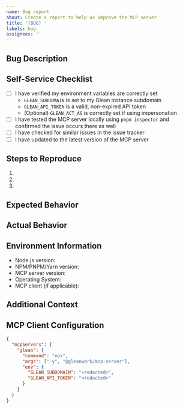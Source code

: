```yaml
---
name: Bug report
about: Create a report to help us improve the MCP server
title: '[BUG] '
labels: bug
assignees: ''
---
```


## Bug Description

<!-- A clear and concise description of what the bug is -->

## Self-Service Checklist

<!-- Please complete the following checklist before submitting your issue to ensure you've done basic troubleshooting -->

- [ ] I have verified my environment variables are correctly set
  - `GLEAN_SUBDOMAIN` is set to my Glean instance subdomain
  - `GLEAN_API_TOKEN` is a valid, non-expired API token
  - (Optional) `GLEAN_ACT_AS` is correctly set if using impersonation
- [ ] I have tested the MCP server locally using `pnpm inspector` and confirmed the issue occurs there as well
- [ ] I have checked for similar issues in the issue tracker
- [ ] I have updated to the latest version of the MCP server

## Steps to Reproduce

<!-- Steps to reproduce the behavior -->

1.
2.
3.

## Expected Behavior

<!-- A clear and concise description of what you expected to happen -->

## Actual Behavior

<!-- What actually happened, including any error messages or logs -->

## Environment Information

- Node.js version: <!-- e.g., v18.15.0 -->
- NPM/PNPM/Yarn version: <!-- e.g., npm 9.5.0 -->
- MCP server version: <!-- e.g., 0.1.0 -->
- Operating System: <!-- e.g., macOS 13.2.1 -->
- MCP client (if applicable): <!-- e.g., Claude Desktop, Windsurf, etc. -->

## Additional Context

<!-- Add any other context about the problem here, such as screenshots or logs -->

## MCP Client Configuration

<!-- If applicable, include your MCP client configuration (with sensitive tokens redacted) -->

```json
{
  "mcpServers": {
    "glean": {
      "command": "npx",
      "args": ["-y", "@gleanwork/mcp-server"],
      "env": {
        "GLEAN_SUBDOMAIN": "<redacted>",
        "GLEAN_API_TOKEN": "<redacted>"
      }
    }
  }
}
```
